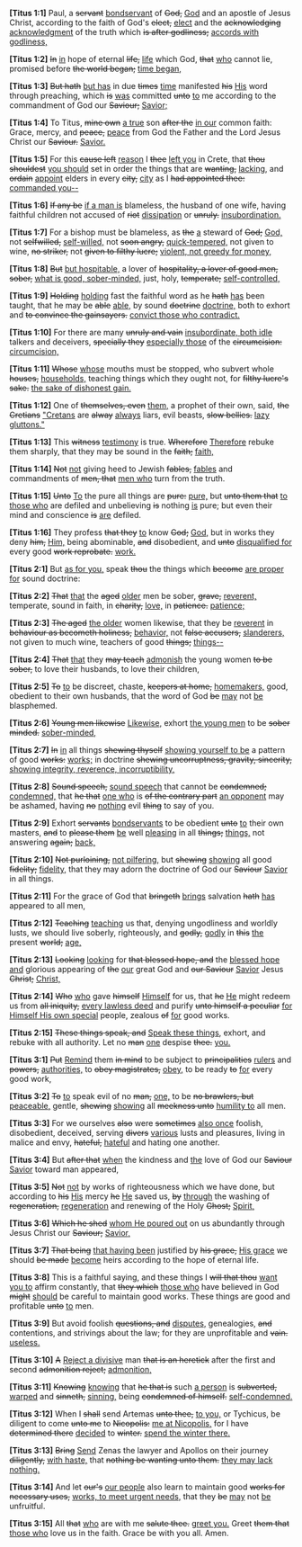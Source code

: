 <p><b>[Titus 1:1]</b> Paul, a <del>servant</del> <ins>bondservant</ins> of <del>God,</del> <ins>God</ins> and an apostle of Jesus Christ, according to the faith of God's <del>elect,</del> <ins>elect</ins> and the <del>acknowledging</del> <ins>acknowledgment</ins> of the truth which <del>is after godliness;</del> <ins>accords with godliness,</ins></p><p><b>[Titus 1:2]</b> <del>In</del> <ins>in</ins> hope of eternal <del>life,</del> <ins>life</ins> which God, <del>that</del> <ins>who</ins> cannot lie, promised before <del>the world began;</del> <ins>time began,</ins></p><p><b>[Titus 1:3]</b> <del>But hath</del> <ins>but has</ins> in due <del>times</del> <ins>time</ins> manifested <del>his</del> <ins>His</ins> word through preaching, which <del>is</del> <ins>was</ins> committed <del>unto</del> <ins>to</ins> me according to the commandment of God our <del>Saviour;</del> <ins>Savior;</ins></p><p><b>[Titus 1:4]</b> To Titus, <del>mine own</del> <ins>a true</ins> son <del>after the</del> <ins>in our</ins> common faith: Grace, mercy, and <del>peace,</del> <ins>peace</ins> from God the Father and the Lord Jesus Christ our <del>Saviour.</del> <ins>Savior.</ins></p><p><b>[Titus 1:5]</b> For this <del>cause left</del> <ins>reason</ins> I <del>thee</del> <ins>left you</ins> in Crete, that <del>thou shouldest</del> <ins>you should</ins> set in order the things that are <del>wanting,</del> <ins>lacking,</ins> and <del>ordain</del> <ins>appoint</ins> elders in every <del>city,</del> <ins>city</ins> as I <del>had appointed thee:</del> <ins>commanded you--</ins></p><p><b>[Titus 1:6]</b> <del>If any be</del> <ins>if a man is</ins> blameless, the husband of one wife, having faithful children not accused of <del>riot</del> <ins>dissipation</ins> or <del>unruly.</del> <ins>insubordination.</ins></p><p><b>[Titus 1:7]</b> For a bishop must be blameless, as <del>the</del> <ins>a</ins> steward of <del>God;</del> <ins>God,</ins> not <del>selfwilled,</del> <ins>self-willed,</ins> not <del>soon angry,</del> <ins>quick-tempered,</ins> not given to wine, <del>no striker,</del> not <del>given to filthy lucre;</del> <ins>violent, not greedy for money,</ins></p><p><b>[Titus 1:8]</b> <del>But</del> <ins>but hospitable,</ins> a lover of <del>hospitality, a lover of good men, sober,</del> <ins>what is good, sober-minded,</ins> just, holy, <del>temperate;</del> <ins>self-controlled,</ins></p><p><b>[Titus 1:9]</b> <del>Holding</del> <ins>holding</ins> fast the faithful word as he <del>hath</del> <ins>has</ins> been taught, that he may be <del>able</del> <ins>able,</ins> by sound <del>doctrine</del> <ins>doctrine,</ins> both to exhort and <del>to convince the gainsayers.</del> <ins>convict those who contradict.</ins></p><p><b>[Titus 1:10]</b> For there are many <del>unruly and vain</del> <ins>insubordinate, both idle</ins> talkers and deceivers, <del>specially they</del> <ins>especially those</ins> of the <del>circumcision:</del> <ins>circumcision,</ins></p><p><b>[Titus 1:11]</b> <del>Whose</del> <ins>whose</ins> mouths must be stopped, who subvert whole <del>houses,</del> <ins>households,</ins> teaching things which they ought not, for <del>filthy lucre's sake.</del> <ins>the sake of dishonest gain.</ins></p><p><b>[Titus 1:12]</b> One of <del>themselves, even</del> <ins>them,</ins> a prophet of their own, said, <del>the Cretians</del> <ins>"Cretans</ins> are <del>alway</del> <ins>always</ins> liars, evil beasts, <del>slow bellies.</del> <ins>lazy gluttons."</ins></p><p><b>[Titus 1:13]</b> This <del>witness</del> <ins>testimony</ins> is true. <del>Wherefore</del> <ins>Therefore</ins> rebuke them sharply, that they may be sound in the <del>faith;</del> <ins>faith,</ins></p><p><b>[Titus 1:14]</b> <del>Not</del> <ins>not</ins> giving heed to Jewish <del>fables,</del> <ins>fables</ins> and commandments of <del>men, that</del> <ins>men who</ins> turn from the truth.</p><p><b>[Titus 1:15]</b> <del>Unto</del> <ins>To</ins> the pure all things are <del>pure:</del> <ins>pure,</ins> but <del>unto them that</del> <ins>to those who</ins> are defiled and unbelieving <del>is</del> nothing <ins>is</ins> pure; but even their mind and conscience <del>is</del> <ins>are</ins> defiled.</p><p><b>[Titus 1:16]</b> They profess <del>that they</del> <ins>to</ins> know <del>God;</del> <ins>God,</ins> but in works they deny <del>him,</del> <ins>Him,</ins> being abominable, <del>and</del> disobedient, and <del>unto</del> <ins>disqualified for</ins> every good <del>work reprobate.</del> <ins>work.</ins></p><p><b>[Titus 2:1]</b> But <ins>as for you,</ins> speak <del>thou</del> the things which <del>become</del> <ins>are proper for</ins> sound doctrine:</p><p><b>[Titus 2:2]</b> <del>That</del> <ins>that</ins> the <del>aged</del> <ins>older</ins> men be sober, <del>grave,</del> <ins>reverent,</ins> temperate, sound in faith, in <del>charity,</del> <ins>love,</ins> in <del>patience.</del> <ins>patience;</ins></p><p><b>[Titus 2:3]</b> <del>The aged</del> <ins>the older</ins> women likewise, that they be <ins>reverent</ins> in <del>behaviour as becometh holiness,</del> <ins>behavior,</ins> not <del>false accusers,</del> <ins>slanderers,</ins> not given to much wine, teachers of good <del>things;</del> <ins>things--</ins></p><p><b>[Titus 2:4]</b> <del>That</del> <ins>that</ins> they <del>may teach</del> <ins>admonish</ins> the young women <del>to be sober,</del> to love their husbands, to love their children,</p><p><b>[Titus 2:5]</b> <del>To</del> <ins>to</ins> be discreet, chaste, <del>keepers at home,</del> <ins>homemakers,</ins> good, obedient to their own husbands, that the word of God <del>be</del> <ins>may</ins> not <ins>be</ins> blasphemed.</p><p><b>[Titus 2:6]</b> <del>Young men likewise</del> <ins>Likewise,</ins> exhort <ins>the young men</ins> to be <del>sober minded.</del> <ins>sober-minded,</ins></p><p><b>[Titus 2:7]</b> <del>In</del> <ins>in</ins> all things <del>shewing thyself</del> <ins>showing yourself to be</ins> a pattern of good <del>works:</del> <ins>works;</ins> in doctrine <del>shewing uncorruptness, gravity, sincerity,</del> <ins>showing integrity, reverence, incorruptibility,</ins></p><p><b>[Titus 2:8]</b> <del>Sound speech,</del> <ins>sound speech</ins> that cannot be <del>condemned;</del> <ins>condemned,</ins> that <del>he that</del> <ins>one who</ins> is <del>of the contrary part</del> <ins>an opponent</ins> may be ashamed, having <del>no</del> <ins>nothing</ins> evil <del>thing</del> to say of you.</p><p><b>[Titus 2:9]</b> Exhort <del>servants</del> <ins>bondservants</ins> to be obedient <del>unto</del> <ins>to</ins> their own masters, <del>and</del> to <del>please them</del> <ins>be</ins> well <ins>pleasing</ins> in all <del>things;</del> <ins>things,</ins> not answering <del>again;</del> <ins>back,</ins></p><p><b>[Titus 2:10]</b> <del>Not purloining,</del> <ins>not pilfering,</ins> but <del>shewing</del> <ins>showing</ins> all good <del>fidelity;</del> <ins>fidelity,</ins> that they may adorn the doctrine of God our <del>Saviour</del> <ins>Savior</ins> in all things.</p><p><b>[Titus 2:11]</b> For the grace of God that <del>bringeth</del> <ins>brings</ins> salvation <del>hath</del> <ins>has</ins> appeared to all men,</p><p><b>[Titus 2:12]</b> <del>Teaching</del> <ins>teaching</ins> us that, denying ungodliness and worldly lusts, we should live soberly, righteously, and <del>godly,</del> <ins>godly</ins> in <del>this</del> <ins>the</ins> present <del>world;</del> <ins>age,</ins></p><p><b>[Titus 2:13]</b> <del>Looking</del> <ins>looking</ins> for <del>that blessed hope, and</del> the <ins>blessed hope and</ins> glorious appearing of <del>the</del> <ins>our</ins> great God and <del>our Saviour</del> <ins>Savior</ins> Jesus <del>Christ;</del> <ins>Christ,</ins></p><p><b>[Titus 2:14]</b> <del>Who</del> <ins>who</ins> gave <del>himself</del> <ins>Himself</ins> for us, that <del>he</del> <ins>He</ins> might redeem us from <del>all iniquity,</del> <ins>every lawless deed</ins> and purify <del>unto himself a peculiar</del> <ins>for Himself His own special</ins> people, zealous <del>of</del> <ins>for</ins> good works.</p><p><b>[Titus 2:15]</b> <del>These things speak, and</del> <ins>Speak these things,</ins> exhort, and rebuke with all authority. Let no <del>man</del> <ins>one</ins> despise <del>thee.</del> <ins>you.</ins></p><p><b>[Titus 3:1]</b> <del>Put</del> <ins>Remind</ins> them <del>in mind</del> to be subject to <del>principalities</del> <ins>rulers</ins> and <del>powers,</del> <ins>authorities,</ins> to <del>obey magistrates,</del> <ins>obey,</ins> to be ready <del>to</del> <ins>for</ins> every good work,</p><p><b>[Titus 3:2]</b> <del>To</del> <ins>to</ins> speak evil of no <del>man,</del> <ins>one,</ins> to be <del>no brawlers, but</del> <ins>peaceable,</ins> gentle, <del>shewing</del> <ins>showing</ins> all <del>meekness unto</del> <ins>humility to</ins> all men.</p><p><b>[Titus 3:3]</b> For we ourselves <del>also</del> were <del>sometimes</del> <ins>also once</ins> foolish, disobedient, deceived, serving <del>divers</del> <ins>various</ins> lusts and pleasures, living in malice and envy, <del>hateful,</del> <ins>hateful</ins> and hating one another.</p><p><b>[Titus 3:4]</b> But <del>after that</del> <ins>when</ins> the kindness and <ins>the</ins> love of God our <del>Saviour</del> <ins>Savior</ins> toward man appeared,</p><p><b>[Titus 3:5]</b> <del>Not</del> <ins>not</ins> by works of righteousness which we have done, but according to <del>his</del> <ins>His</ins> mercy <del>he</del> <ins>He</ins> saved us, <del>by</del> <ins>through</ins> the washing of <del>regeneration,</del> <ins>regeneration</ins> and renewing of the Holy <del>Ghost;</del> <ins>Spirit,</ins></p><p><b>[Titus 3:6]</b> <del>Which he shed</del> <ins>whom He poured out</ins> on us abundantly through Jesus Christ our <del>Saviour;</del> <ins>Savior,</ins></p><p><b>[Titus 3:7]</b> <del>That being</del> <ins>that having been</ins> justified by <del>his grace,</del> <ins>His grace</ins> we should <del>be made</del> <ins>become</ins> heirs according to the hope of eternal life.</p><p><b>[Titus 3:8]</b> This is a faithful saying, and these things I <del>will that thou</del> <ins>want you to</ins> affirm constantly, that <del>they which</del> <ins>those who</ins> have believed in God <del>might</del> <ins>should</ins> be careful to maintain good works. These things are good and profitable <del>unto</del> <ins>to</ins> men.</p><p><b>[Titus 3:9]</b> But avoid foolish <del>questions, and</del> <ins>disputes,</ins> genealogies, <del>and</del> contentions, and strivings about the law; for they are unprofitable and <del>vain.</del> <ins>useless.</ins></p><p><b>[Titus 3:10]</b> <del>A</del> <ins>Reject a divisive</ins> man <del>that is an heretick</del> after the first and second <del>admonition reject;</del> <ins>admonition,</ins></p><p><b>[Titus 3:11]</b> <del>Knowing</del> <ins>knowing</ins> that <del>he that is</del> such <ins>a person</ins> is <del>subverted,</del> <ins>warped</ins> and <del>sinneth,</del> <ins>sinning,</ins> being <del>condemned of himself.</del> <ins>self-condemned.</ins></p><p><b>[Titus 3:12]</b> When I <del>shall</del> send Artemas <del>unto thee,</del> <ins>to you,</ins> or Tychicus, be diligent to come <del>unto me</del> to <del>Nicopolis:</del> <ins>me at Nicopolis,</ins> for I have <del>determined there</del> <ins>decided</ins> to <del>winter.</del> <ins>spend the winter there.</ins></p><p><b>[Titus 3:13]</b> <del>Bring</del> <ins>Send</ins> Zenas the lawyer and Apollos on their journey <del>diligently,</del> <ins>with haste,</ins> that <del>nothing be wanting unto them.</del> <ins>they may lack nothing.</ins></p><p><b>[Titus 3:14]</b> And let <del>our's</del> <ins>our people</ins> also learn to maintain good <del>works for necessary uses,</del> <ins>works, to meet urgent needs,</ins> that they <del>be</del> <ins>may</ins> not <ins>be</ins> unfruitful.</p><p><b>[Titus 3:15]</b> All <del>that</del> <ins>who</ins> are with me <del>salute thee.</del> <ins>greet you.</ins> Greet <del>them that</del> <ins>those who</ins> love us in the faith. Grace be with you all. Amen.</p>